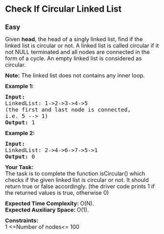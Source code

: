 # Check If Circular Linked List
## Easy
<div class="problems_problem_content__Xm_eO"><p><span style="font-size:18px">Given <strong>head</strong>, the head&nbsp;of a singly linked list, find if the linked list is circular or not.&nbsp;A linked list is called circular if it not NULL terminated and all nodes are connected in the form of a cycle. An empty linked list is considered as circular.</span></p>

<p><span style="font-size:18px"><strong>Note:</strong> The linked list does not contains any inner loop.</span></p>

<p><span style="font-size:18px"><strong>Example 1:</strong></span></p>

<pre><span style="font-size:18px"><strong>Input:
</strong>LinkedList: 1-&gt;2-&gt;3-&gt;4-&gt;5
(the first and last node is connected,
i.e. 5 --&gt; 1)
<strong>Output: </strong>1</span>
</pre>

<p><span style="font-size:18px"><strong>Example 2:</strong></span></p>

<pre><span style="font-size:18px"><strong>Input:
</strong>LinkedList: 2-&gt;4-&gt;6-&gt;7-&gt;5-&gt;1
<strong>Output: </strong>0</span></pre>

<p><span style="font-size:18px"><strong>Your Task:</strong><br>
The task is to complete the function isCircular() which checks if the given linked list is circular or not. It should return true or false accordingly. (the driver code prints 1 if the returned values is true, otherwise 0)</span></p>

<p><span style="font-size:18px"><strong>Expected Time Complexity:&nbsp;</strong>O(N).<br>
<strong>Expected Auxiliary Space:&nbsp;</strong>O(1).</span></p>

<p><span style="font-size:18px"><strong>Constraints:</strong><br>
1 &lt;=Number of nodes&lt;= 100</span></p>
</div>
